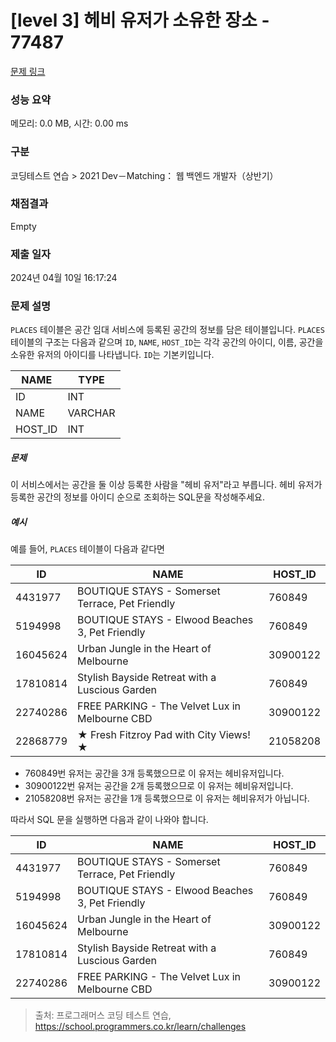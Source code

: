 # [level 3] 헤비 유저가 소유한 장소 - 77487 

[문제 링크](https://school.programmers.co.kr/learn/courses/30/lessons/77487) 

### 성능 요약

메모리: 0.0 MB, 시간: 0.00 ms

### 구분

코딩테스트 연습 > 2021 Dev－Matching： 웹 백엔드 개발자（상반기）

### 채점결과

Empty

### 제출 일자

2024년 04월 10일 16:17:24

### 문제 설명

<p><code>PLACES</code> 테이블은 공간 임대 서비스에 등록된 공간의 정보를 담은 테이블입니다. <code>PLACES</code> 테이블의 구조는 다음과 같으며 <code>ID</code>, <code>NAME</code>, <code>HOST_ID</code>는 각각 공간의 아이디, 이름, 공간을 소유한 유저의 아이디를 나타냅니다. <code>ID</code>는 기본키입니다.</p>
<table class="table">
        <thead><tr>
<th>NAME</th>
<th>TYPE</th>
</tr>
</thead>
        <tbody><tr>
<td>ID</td>
<td>INT</td>
</tr>
<tr>
<td>NAME</td>
<td>VARCHAR</td>
</tr>
<tr>
<td>HOST_ID</td>
<td>INT</td>
</tr>
</tbody>
      </table>
<h5>문제</h5>

<p>이 서비스에서는 공간을 둘 이상 등록한 사람을 "헤비 유저"라고 부릅니다. 헤비 유저가 등록한 공간의 정보를 아이디 순으로 조회하는 SQL문을 작성해주세요.</p>

<h5>예시</h5>

<p>예를 들어, <code>PLACES</code> 테이블이 다음과 같다면</p>
<table class="table">
        <thead><tr>
<th>ID</th>
<th>NAME</th>
<th>HOST_ID</th>
</tr>
</thead>
        <tbody><tr>
<td>4431977</td>
<td>BOUTIQUE STAYS - Somerset Terrace, Pet Friendly</td>
<td>760849</td>
</tr>
<tr>
<td>5194998</td>
<td>BOUTIQUE STAYS - Elwood Beaches 3, Pet Friendly</td>
<td>760849</td>
</tr>
<tr>
<td>16045624</td>
<td>Urban Jungle in the Heart of Melbourne</td>
<td>30900122</td>
</tr>
<tr>
<td>17810814</td>
<td>Stylish Bayside Retreat with a Luscious Garden</td>
<td>760849</td>
</tr>
<tr>
<td>22740286</td>
<td>FREE PARKING - The Velvet Lux in Melbourne CBD</td>
<td>30900122</td>
</tr>
<tr>
<td>22868779</td>
<td>★ Fresh Fitzroy Pad with City Views! ★</td>
<td>21058208</td>
</tr>
</tbody>
      </table>
<ul>
<li>760849번 유저는 공간을 3개 등록했으므로 이 유저는 헤비유저입니다. </li>
<li>30900122번 유저는 공간을 2개 등록했으므로 이 유저는 헤비유저입니다.</li>
<li>21058208번 유저는 공간을 1개 등록했으므로 이 유저는 헤비유저가 아닙니다.</li>
</ul>

<p>따라서 SQL 문을 실행하면 다음과 같이 나와야 합니다.</p>
<table class="table">
        <thead><tr>
<th>ID</th>
<th>NAME</th>
<th>HOST_ID</th>
</tr>
</thead>
        <tbody><tr>
<td>4431977</td>
<td>BOUTIQUE STAYS - Somerset Terrace, Pet Friendly</td>
<td>760849</td>
</tr>
<tr>
<td>5194998</td>
<td>BOUTIQUE STAYS - Elwood Beaches 3, Pet Friendly</td>
<td>760849</td>
</tr>
<tr>
<td>16045624</td>
<td>Urban Jungle in the Heart of Melbourne</td>
<td>30900122</td>
</tr>
<tr>
<td>17810814</td>
<td>Stylish Bayside Retreat with a Luscious Garden</td>
<td>760849</td>
</tr>
<tr>
<td>22740286</td>
<td>FREE PARKING - The Velvet Lux in Melbourne CBD</td>
<td>30900122</td>
</tr>
</tbody>
      </table>

> 출처: 프로그래머스 코딩 테스트 연습, https://school.programmers.co.kr/learn/challenges